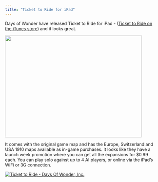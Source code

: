 ```yaml
---
title: "Ticket to Ride for iPad"
---
```

<p>Days of Wonder have released Ticket to Ride for iPad - (<a href="https://click.linksynergy.com/fs-bin/stat?id=6PFrOqNV4B8&offerid=146261&type=3&subid=0&tmpid=1826&RD_PARM1=http%253A%252F%252Fitunes.apple.com%252Fca%252Fapp%252Fticket-to-ride%252Fid432504470%253Fmt%253D8%2526uo%253D4%2526partnerId%253D30" target="itunes_store">Ticket to Ride on the iTunes store</a>) and it looks great.</p>
<p><img src="https://chrisenns.com/wp-content/uploads/2011/05/ol_trip_picture4.jpg" alt="" title="ol_trip_picture4" width="448" height="335" class="aligncenter size-full wp-image-19530" /></p>
<p>It comes with the original game map and has the Europe, Switzerland and USA 1910 maps available as in-game purchases. It looks like they have a launch week promotion where you can get all the expansions for $0.99 each.  You can play solo against up to 4 AI players, or online via the iPad’s WiFi or 3G connection.</p>
<p><a href="https://click.linksynergy.com/fs-bin/stat?id=6PFrOqNV4B8&offerid=146261&type=3&subid=0&tmpid=1826&RD_PARM1=http%253A%252F%252Fitunes.apple.com%252Fca%252Fapp%252Fticket-to-ride%252Fid432504470%253Fmt%253D8%2526uo%253D4%2526partnerId%253D30" target="itunes_store"><img src="https://ax.phobos.apple.com.edgesuite.net/images/web/linkmaker/badge_appstore-lrg.gif" alt="Ticket to Ride - Days Of Wonder, Inc." style="border: 0;"/></a></p>
